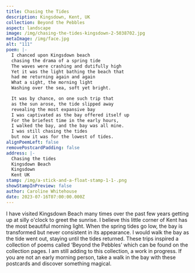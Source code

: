 ```yaml
---
title: Chasing the Tides
description: Kingsdown, Kent, UK
collection: Beyond the Pebbles
aspect: landscape
image: /img/chasing-the-tides-kingsdown-2-5038702.jpg
metaImage: /img/face.jpg
alt: "111"
poem: |-
  I chanced upon Kingsdown beach 
  chasing the drama of a spring tide
  The waves were crashing and dutifully high 
  Yet it was the light bathing the beach that
  had me returning again and again
  What a sight, the morning light
  Washing over the sea, soft yet bright.

  It was by chance, on one such trip that
  as the sun arose, the tide slipped away 
  revealing the most expansive bay
  I was captivated as the bay offered itself up
  For the briefest time in the early hours,
  I walked the bay, and the bay was all mine.
  I was still chasing the tides
  but now it was for the lowest of tides.
alignPoemLeft: false
removePostcardPadding: false
address: |-
  Chasing the tides
  Kingsdown Beach
  Kingsdown
  Kent UK
stamp: /img/a-stick-and-a-float-stamp-1-1-.png
showStampInPreview: false
author: Caroline Whitehouse
date: 2023-07-16T07:00:00.000Z
---
```

I have visited Kingsdown Beach many times over the past few years getting up at silly o'clock to greet the sunrise. I believe this little corner of Kent has the most beautiful morning light. When the spring tides go low, the bay is transformed but never consistent in its appearance. I would walk the bay as the tide went out, staying until the tides returned. These trips inspired a collection of poems called ‘Beyond the Pebbles’ which can be found on the collection pages. I am still adding to this collection, a work in progress. If you are not an early morning person, take a walk in the bay with these postcards and discover something magical.